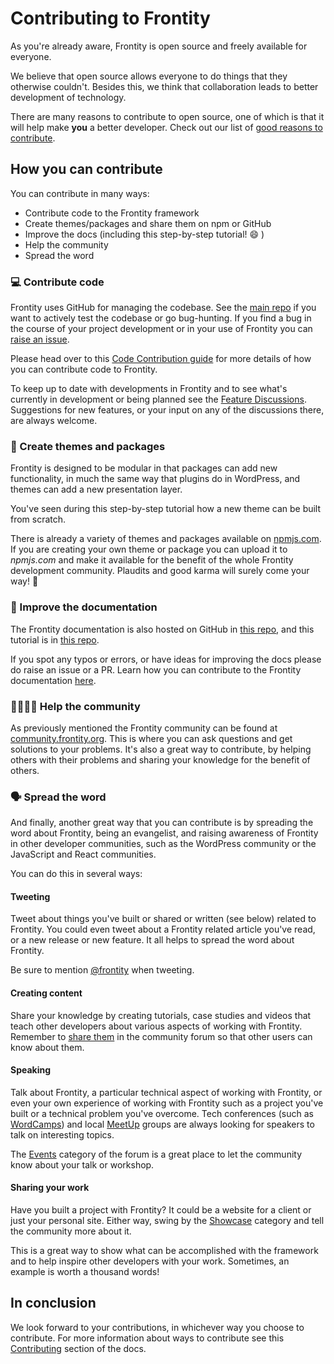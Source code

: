 # Contributing to Frontity

As you're already aware, Frontity is open source and freely available for everyone.

We believe that open source allows everyone to do things that they otherwise couldn't. Besides this, we think that collaboration leads to better development of technology.

There are many reasons to contribute to open source, one of which is that it will help make **you** a better developer. Check out our list of [good reasons to contribute](https://docs.frontity.org/contributing#why-to-contribute).

## How you can contribute

You can contribute in many ways:

- Contribute code to the Frontity framework
- Create themes/packages and share them on npm or GitHub
- Improve the docs (including this step-by-step tutorial! 😄 )
- Help the community
- Spread the word

### 💻 Contribute code

Frontity uses GitHub for managing the codebase. See the [main repo](https://github.com/frontity/frontity) if you want to actively test the codebase or go bug-hunting. If you find a bug in the course of your project development or in your use of Frontity you can [raise an issue](https://github.com/frontity/frontity/issues).

Please head over to this [Code Contribution guide](https://docs.frontity.org/contributing/code-contribution-guide) for more details of how you can contribute code to Frontity.

To keep up to date with developments in Frontity and to see what's currently in development or being planned see the [Feature Discussions](https://community.frontity.org/c/feature-discussions/33). Suggestions for new features, or your input on any of the discussions there, are always welcome.

### 🎨 Create themes and packages

Frontity is designed to be modular in that packages can add new functionality, in much the same way that plugins do in WordPress, and themes can add a new presentation layer.

You've seen during this step-by-step tutorial how a new theme can be built from scratch.

There is already a variety of themes and packages available on [npmjs.com](https://www.npmjs.com/search?q=frontity). If you are creating your own theme or package you can upload it to _npmjs.com_ and make it available for the benefit of the whole Frontity development community. Plaudits and good karma will surely come your way! 🧘

### 📖 Improve the documentation

The Frontity documentation is also hosted on GitHub in [this repo](https://github.com/frontity/docs), and this tutorial is in [this repo](https://github.com/frontity/step-by-step-tutorial).

If you spot any typos or errors, or have ideas for improving the docs please do raise an issue or a PR. Learn how you can contribute to the Frontity documentation [here](https://github.com/frontity/docs/blob/master/CONTRIBUTING.md).


### 👨‍👩‍👧‍👦 Help the community

As previously mentioned the Frontity community can be found at [community.frontity.org](https://community.frontity.org/). This is where you can ask questions and get solutions to your problems. It's also a great way to contribute, by helping others with their problems and sharing your knowledge for the benefit of others.

### 🗣️ Spread the word

And finally, another great way that you can contribute is by spreading the word about Frontity, being an evangelist, and raising awareness of Frontity in other developer communities, such as the WordPress community or the JavaScript and React communities.

You can do this in several ways:

#### Tweeting

Tweet about things you've built or shared or written (see below) related to Frontity. You could even tweet about a Frontity related article you've read, or a new release or new feature. It all helps to spread the word about Frontity.

Be sure to mention [@frontity](https://twitter.com/Frontity) when tweeting.

#### Creating content

Share your knowledge by creating tutorials, case studies and videos that teach other developers about various aspects of working with Frontity. Remember to [share them](https://community.frontity.org/c/community/resources/15) in the community forum so that other users can know about them.


#### Speaking

Talk about Frontity, a particular technical aspect of working with Frontity, or even your own experience of working with Frontity such as a project you've built or a technical problem you've overcome. Tech conferences (such as [WordCamps](https://central.wordcamp.org/)) and local [MeetUp](https://www.meetup.com/) groups are always looking for speakers to talk on interesting topics.

The [Events](https://community.frontity.org/c/community/events/50) category of the forum is a great place to let the community know about your talk or workshop.

#### Sharing your work

Have you built a project with Frontity? It could be a website for a client or just your personal site. Either way, swing by the [Showcase](https://community.frontity.org/c/community/showcases/19) category and tell the community more about it.

This is a great way to show what can be accomplished with the framework and to help inspire other developers with your work. Sometimes, an example is worth a thousand words!

## In conclusion

We look forward to your contributions, in whichever way you choose to contribute. For more information about ways to contribute see this [Contributing](https://docs.frontity.org/contributing) section of the docs.
